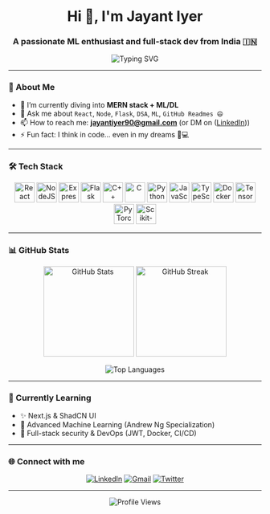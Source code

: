 <h1 align="center">Hi 👋, I'm Jayant Iyer</h1>
<h3 align="center">A passionate ML enthusiast and full-stack dev from India 🇮🇳</h3>

<p align="center">
  <img src="https://readme-typing-svg.herokuapp.com?font=Fira+Code&weight=500&size=22&pause=1000&center=true&width=435&lines=Full+Stack+MERN+Developer;Machine+Learning+%7C+Deep+Learning+Enthusiast;Open+Source+Contributor;Always+Learning+New+Tech+🚀" alt="Typing SVG" />
</p>

---

### 🚀 About Me

- 🌱 I’m currently diving into **MERN stack + ML/DL**
- 💬 Ask me about `React`, `Node`, `Flask`, `DSA`, `ML`, `GitHub Readmes 😄`
- 📫 How to reach me: **jayantiyer90@gmail.com** (or DM on ([LinkedIn](https://www.linkedin.com/in/jayant-iyer-156a27297/)))
- ⚡ Fun fact: I think in code... even in my dreams 🧠💻

---

### 🛠️ Tech Stack

<p align="center">
  <img src="https://cdn.jsdelivr.net/gh/devicons/devicon/icons/react/react-original.svg" height="40" alt="React"/>
  <img src="https://cdn.jsdelivr.net/gh/devicons/devicon/icons/nodejs/nodejs-original.svg" height="40" alt="NodeJS"/>
  <img src="https://cdn.jsdelivr.net/gh/devicons/devicon/icons/express/express-original.svg" height="40" alt="ExpressJS"/>
  <img src="https://cdn.jsdelivr.net/gh/devicons/devicon/icons/flask/flask-original.svg" height="40" alt="Flask"/>
  <img src="https://cdn.jsdelivr.net/gh/devicons/devicon/icons/cplusplus/cplusplus-original.svg" height="40" alt="C++"/>
  <img src="https://cdn.jsdelivr.net/gh/devicons/devicon/icons/c/c-original.svg" height="40" alt="C"/>
  <img src="https://cdn.jsdelivr.net/gh/devicons/devicon/icons/python/python-original.svg" height="40" alt="Python"/>
  <img src="https://cdn.jsdelivr.net/gh/devicons/devicon/icons/javascript/javascript-original.svg" height="40" alt="JavaScript"/>
  <img src="https://cdn.jsdelivr.net/gh/devicons/devicon/icons/typescript/typescript-original.svg" height="40" alt="TypeScript"/>
  <img src="https://cdn.jsdelivr.net/gh/devicons/devicon/icons/docker/docker-original.svg" height="40" alt="Docker"/>
  <img src="https://cdn.jsdelivr.net/gh/devicons/devicon/icons/tensorflow/tensorflow-original.svg" height="40" alt="TensorFlow"/>
  <img src="https://cdn.jsdelivr.net/gh/devicons/devicon/icons/pytorch/pytorch-original.svg" height="40" alt="PyTorch"/>
  <img src="https://cdn.jsdelivr.net/gh/devicons/devicon/icons/scikitlearn/scikitlearn-original.svg" height="40" alt="Scikit-learn"/>
</p>

---

### 📊 GitHub Stats

<p align="center">
  <img src="https://github-readme-stats.vercel.app/api?username=JayTheCoder77&show_icons=true&theme=radical" alt="GitHub Stats" height="180"/>
  <img src="https://github-readme-streak-stats.herokuapp.com/?user=JayTheCoder77&theme=radical" alt="GitHub Streak" height="180"/>
</p>

<p align="center">
  <img src="https://github-readme-stats.vercel.app/api/top-langs/?username=JayTheCoder77&layout=compact&theme=radical" alt="Top Languages" />
</p>

---

### 🧠 Currently Learning

- ✨ Next.js & ShadCN UI
- 🤖 Advanced Machine Learning (Andrew Ng Specialization)
- 🔐 Full-stack security & DevOps (JWT, Docker, CI/CD)

---

### 🌐 Connect with me

<p align="center">
  <a href="[https://linkedin.com/in/jayant-iyer](https://www.linkedin.com/in/jayant-iyer-156a27297/)" target="_blank"><img src="https://img.shields.io/badge/LinkedIn-blue?style=for-the-badge&logo=linkedin" alt="LinkedIn"/></a>
  <a href="mailto:jayantiyer90@gmail.com"><img src="https://img.shields.io/badge/Gmail-red?style=for-the-badge&logo=gmail" alt="Gmail"/></a>
  <a href="https://x.com/JV2077" target="_blank"><img src="https://img.shields.io/badge/Twitter-black?style=for-the-badge&logo=twitter" alt="Twitter"/></a>
</p>

---

<p align="center">
  <img src="https://komarev.com/ghpvc/?username=JayTheCoder77&label=Profile%20views&color=0e75b6&style=flat" alt="Profile Views" />
</p>
